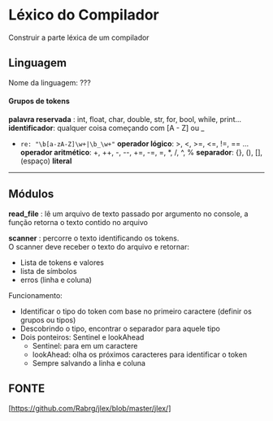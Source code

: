 # Léxico do Compilador

Construir a parte léxica de um compilador

## Linguagem
Nome da linguagem: ???

#### Grupos de tokens

__palavra reservada__ : int, float, char, double, str, for, bool, while, print... 
__identificador__: qualquer coisa começando com [A - Z] ou _  
* `re: "\b[a-zA-Z]\w+|\b_\w+"` 
__operador lógico__: >, <, >=, <=, !=, == ...
__operador aritmético__: +, ++, -, --, +=, -=, =, *, /, ^, % 
__separador__: {}, (), [],  (espaço)
__literal__
____
## Módulos

__read_file__ : lê um arquivo de texto passado por argumento no console, a função retorna o texto contido no arquivo

__scanner__ : percorre o texto identificando os tokens.  
O scanner deve receber o texto do arquivo e retornar:
* Lista de tokens e valores
* lista de símbolos
* erros (linha e coluna)

Funcionamento:

* Identificar o tipo do token com base no primeiro caractere (definir os grupos ou tipos)
* Descobrindo o tipo, encontrar o separador para aquele tipo
* Dois ponteiros: Sentinel e lookAhead
  * Sentinel: para em um caractere
  * lookAhead: olha os próximos caracteres para identificar o token
  * Sempre salvando a linha e coluna



## FONTE

[https://github.com/Rabrg/jlex/blob/master/jlex/]


